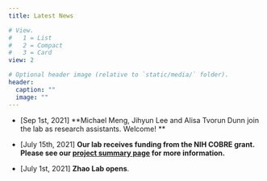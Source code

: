 ```yaml
---
title: Latest News

# View.
#   1 = List
#   2 = Compact
#   3 = Card
view: 2

# Optional header image (relative to `static/media/` folder).
header:
  caption: ""
  image: ""
---
```


* [Sep 1st, 2021] **Michael Meng, Jihyun Lee and Alisa Tvorun Dunn join the lab as research assistants. Welcome! **

* [July 15th, 2021] **Our lab receives funding from the NIH COBRE grant. Please see our [project summary page](https://sites.dartmouth.edu/cqb/projects/siming-somatic-mutations/) for more information.**

* [July 1st, 2021] **Zhao Lab opens**.


